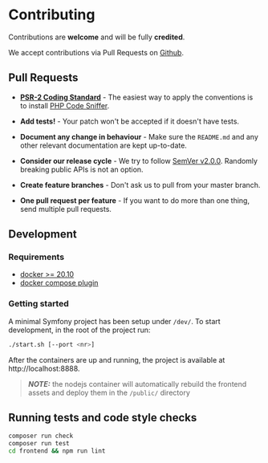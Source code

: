 # Contributing
 
Contributions are **welcome** and will be fully **credited**.
 
We accept contributions via Pull Requests on [Github](https://github.com/).
 
 
## Pull Requests
 
- **[PSR-2 Coding Standard](https://github.com/php-fig/fig-standards/blob/master/accepted/PSR-2-coding-style-guide.md)** - The easiest way to apply the conventions is to install [PHP Code Sniffer](http://pear.php.net/package/PHP_CodeSniffer).
 
- **Add tests!** - Your patch won't be accepted if it doesn't have tests.
 
- **Document any change in behaviour** - Make sure the `README.md` and any other relevant documentation are kept up-to-date.
 
- **Consider our release cycle** - We try to follow [SemVer v2.0.0](http://semver.org/). Randomly breaking public APIs is not an option.
 
- **Create feature branches** - Don't ask us to pull from your master branch.
 
- **One pull request per feature** - If you want to do more than one thing, send multiple pull requests.
 
## Development

### Requirements
- [docker >= 20.10](https://docs.docker.com/engine/install/)
- [docker compose plugin](https://docs.docker.com/compose/install/linux/)

### Getting started
A minimal Symfony project has been setup under `/dev/`. To start development, in the root of the project run:

```bash
./start.sh [--port <nr>]
```

After the containers are up and running, the project is available at http://localhost:8888.

> **_NOTE:_**  the nodejs container will automatically rebuild the frontend assets and deploy them in the `/public/` directory
 
## Running tests and code style checks
 
``` bash
composer run check
composer run test
cd frontend && npm run lint
```

